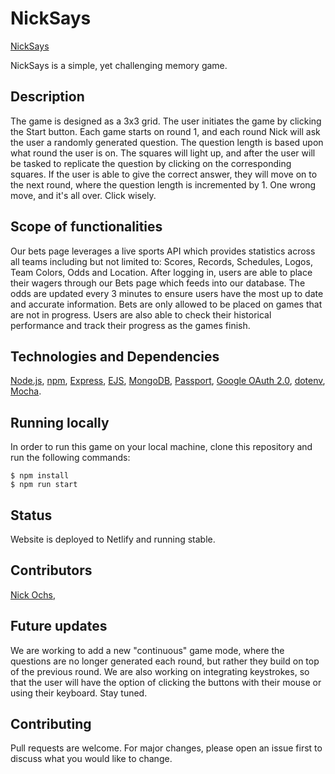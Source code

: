 # NickSays

[NickSays](https://nick-says.netlify.app/)

NickSays is a simple, yet challenging memory game.

## Description

The game is designed as a 3x3 grid. The user initiates the game by clicking the Start button. Each game starts on round 1, and each round Nick will ask the user a randomly generated question. The question length is based upon what round the user is on. The squares will light up, and after the user will be tasked to replicate the question by clicking on the corresponding squares. If the user is able to give the correct answer, they will move on to the next round, where the question length is incremented by 1. One wrong move, and it's all over. Click wisely.

## Scope of functionalities

Our bets page leverages a live sports API which provides statistics across all teams including but not limited to: Scores, Records, Schedules, Logos, Team Colors, Odds and Location. After logging in, users are able to place their wagers through our Bets page which feeds into our database. The odds are updated every 3 minutes to ensure users have the most up to date and accurate information. Bets are only allowed to be placed on games that are not in progress. Users are also able to check their historical performance and track their progress as the games finish.

## Technologies and Dependencies

[Node.js](https://nodejs.org/en/), [npm](https://www.npmjs.com/), [Express](https://expressjs.com/), [EJS](https://ejs.co/), [MongoDB](https://www.mongodb.com/), [Passport](http://www.passportjs.org/), [Google OAuth 2.0](http://www.passportjs.org/packages/passport-google-oauth20/), [dotenv](https://www.npmjs.com/package/dotenv), [Mocha](https://mochajs.org/).

## Running locally

In order to run this game on your local machine, clone this repository and run the following commands:

```
$ npm install
$ npm run start
```

## Status

Website is deployed to Netlify and running stable.

## Contributors

[Nick Ochs](https://github.com/n-ochs),

## Future updates

We are working to add a new "continuous" game mode, where the questions are no longer generated each round, but rather they build on top of the previous round. We are also working on integrating keystrokes, so that the user will have the option of clicking the buttons with their mouse or using their keyboard. Stay tuned.

## Contributing

Pull requests are welcome. For major changes, please open an issue first to discuss what you would like to change.